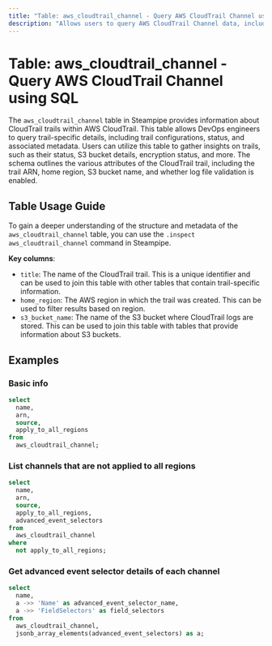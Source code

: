 ```yaml
---
title: "Table: aws_cloudtrail_channel - Query AWS CloudTrail Channel using SQL"
description: "Allows users to query AWS CloudTrail Channel data, including trail configurations, status, and associated metadata."
---
```


# Table: aws_cloudtrail_channel - Query AWS CloudTrail Channel using SQL

The `aws_cloudtrail_channel` table in Steampipe provides information about CloudTrail trails within AWS CloudTrail. This table allows DevOps engineers to query trail-specific details, including trail configurations, status, and associated metadata. Users can utilize this table to gather insights on trails, such as their status, S3 bucket details, encryption status, and more. The schema outlines the various attributes of the CloudTrail trail, including the trail ARN, home region, S3 bucket name, and whether log file validation is enabled.

## Table Usage Guide

To gain a deeper understanding of the structure and metadata of the `aws_cloudtrail_channel` table, you can use the `.inspect aws_cloudtrail_channel` command in Steampipe.

**Key columns**:

- `title`: The name of the CloudTrail trail. This is a unique identifier and can be used to join this table with other tables that contain trail-specific information.
- `home_region`: The AWS region in which the trail was created. This can be used to filter results based on region.
- `s3_bucket_name`: The name of the S3 bucket where CloudTrail logs are stored. This can be used to join this table with tables that provide information about S3 buckets.

## Examples

### Basic info

```sql
select
  name,
  arn,
  source,
  apply_to_all_regions
from
  aws_cloudtrail_channel;
```

### List channels that are not applied to all regions

```sql
select
  name,
  arn,
  source,
  apply_to_all_regions,
  advanced_event_selectors
from
  aws_cloudtrail_channel
where
  not apply_to_all_regions;
```

### Get advanced event selector details of each channel

```sql
select
  name,
  a ->> 'Name' as advanced_event_selector_name,
  a ->> 'FieldSelectors' as field_selectors
from
  aws_cloudtrail_channel,
  jsonb_array_elements(advanced_event_selectors) as a;
```

